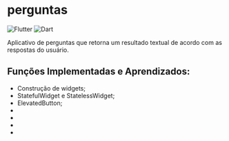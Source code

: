 # perguntas
![Flutter](https://img.shields.io/badge/Framework-Flutter-3cc6fd?logo=flutter)
![Dart](https://img.shields.io/badge/Language-Dart-0c458b?logo=dart)

Aplicativo de perguntas que retorna um resultado textual de acordo com as respostas do usuário.

## Funções Implementadas e Aprendizados:

- Construção de widgets;
- StatefulWidget e StatelessWidget;  
- ElevatedButton;
- 
-
-
-
